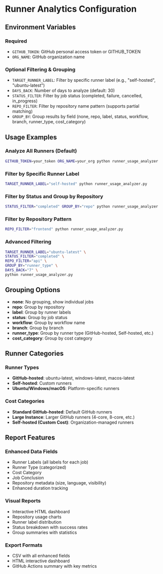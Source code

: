 # Runner Analytics Configuration

## Environment Variables

### Required
- `GITHUB_TOKEN`: GitHub personal access token or GITHUB_TOKEN
- `ORG_NAME`: GitHub organization name

### Optional Filtering & Grouping
- `TARGET_RUNNER_LABEL`: Filter by specific runner label (e.g., "self-hosted", "ubuntu-latest")
- `DAYS_BACK`: Number of days to analyze (default: 30)
- `STATUS_FILTER`: Filter by job status (completed, failure, cancelled, in_progress)
- `REPO_FILTER`: Filter by repository name pattern (supports partial matching)
- `GROUP_BY`: Group results by field (none, repo, label, status, workflow, branch, runner_type, cost_category)

## Usage Examples

### Analyze All Runners (Default)
```bash
GITHUB_TOKEN=your_token ORG_NAME=your_org python runner_usage_analyzer.py
```

### Filter by Specific Runner Label
```bash
TARGET_RUNNER_LABEL="self-hosted" python runner_usage_analyzer.py
```

### Filter by Status and Group by Repository
```bash
STATUS_FILTER="completed" GROUP_BY="repo" python runner_usage_analyzer.py
```

### Filter by Repository Pattern
```bash
REPO_FILTER="frontend" python runner_usage_analyzer.py
```

### Advanced Filtering
```bash
TARGET_RUNNER_LABEL="ubuntu-latest" \
STATUS_FILTER="completed" \
REPO_FILTER="api" \
GROUP_BY="runner_type" \
DAYS_BACK="7" \
python runner_usage_analyzer.py
```

## Grouping Options

- **none**: No grouping, show individual jobs
- **repo**: Group by repository
- **label**: Group by runner labels
- **status**: Group by job status
- **workflow**: Group by workflow name
- **branch**: Group by branch
- **runner_type**: Group by runner type (GitHub-hosted, Self-hosted, etc.)
- **cost_category**: Group by cost category

## Runner Categories

### Runner Types
- **GitHub-hosted**: ubuntu-latest, windows-latest, macos-latest
- **Self-hosted**: Custom runners
- **Ubuntu/Windows/macOS**: Platform-specific runners

### Cost Categories
- **Standard GitHub-hosted**: Default GitHub runners
- **Large Instance**: Larger GitHub runners (4-core, 8-core, etc.)
- **Self-hosted (Custom Cost)**: Organization-managed runners

## Report Features

### Enhanced Data Fields
- Runner Labels (all labels for each job)
- Runner Type (categorized)
- Cost Category
- Job Conclusion
- Repository metadata (size, language, visibility)
- Enhanced duration tracking

### Visual Reports
- Interactive HTML dashboard
- Repository usage charts
- Runner label distribution
- Status breakdown with success rates
- Group summaries with statistics

### Export Formats
- CSV with all enhanced fields
- HTML interactive dashboard
- GitHub Actions summary with key metrics
